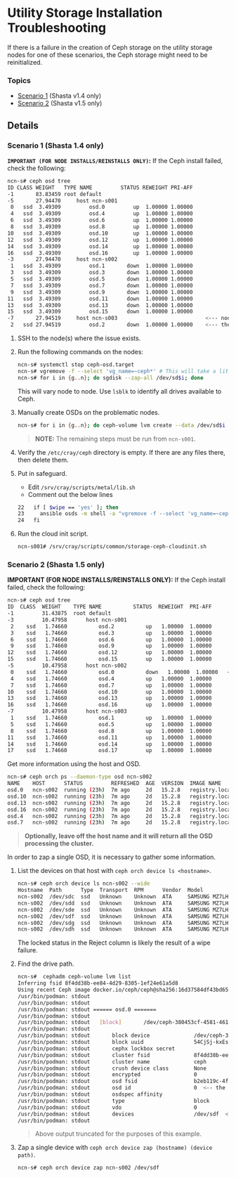 # Utility Storage Installation Troubleshooting

If there is a failure in the creation of Ceph storage on the utility storage nodes for one of these scenarios,
the Ceph storage might need to be reinitialized.

### Topics

* [Scenario 1](#scenario-1) (Shasta v1.4 only)
* [Scenario 2](#scenario-2) (Shasta v1.5 only)

## Details

<a name="scenario-1"></a>
### Scenario 1  (Shasta 1.4 only)

**`IMPORTANT (FOR NODE INSTALLS/REINSTALLS ONLY)`:** If the Ceph install failed, check the following:

```bash
ncn-s# ceph osd tree
ID CLASS WEIGHT   TYPE NAME         STATUS REWEIGHT PRI-AFF
-1       83.83459 root default
-5       27.94470     host ncn-s001
 0   ssd  3.49309         osd.0         up  1.00000 1.00000
 4   ssd  3.49309         osd.4         up  1.00000 1.00000
 6   ssd  3.49309         osd.6         up  1.00000 1.00000
 8   ssd  3.49309         osd.8         up  1.00000 1.00000
10   ssd  3.49309         osd.10        up  1.00000 1.00000
12   ssd  3.49309         osd.12        up  1.00000 1.00000
14   ssd  3.49309         osd.14        up  1.00000 1.00000
16   ssd  3.49309         osd.16        up  1.00000 1.00000
-3       27.94470     host ncn-s002
 1   ssd  3.49309         osd.1       down  1.00000 1.00000
 3   ssd  3.49309         osd.3       down  1.00000 1.00000
 5   ssd  3.49309         osd.5       down  1.00000 1.00000
 7   ssd  3.49309         osd.7       down  1.00000 1.00000
 9   ssd  3.49309         osd.9       down  1.00000 1.00000
11   ssd  3.49309         osd.11      down  1.00000 1.00000
13   ssd  3.49309         osd.13      down  1.00000 1.00000
15   ssd  3.49309         osd.15      down  1.00000 1.00000
-7       27.94519     host ncn-s003                            <--- node where the issue exists
 2   ssd 27.94519         osd.2       down  1.00000 1.00000    <--- the problematic VG
```

1. SSH to the node(s) where the issue exists.

1. Run the following commands on the nodes:

   ```bash
   ncn-s# systemctl stop ceph-osd.target
   ncn-s# vgremove -f --select 'vg_name=~ceph*' # This will take a little bit of time, so do not panic
   ncn-s# for i in {g..n}; do sgdisk --zap-all /dev/sd$i; done
   ```

   This will vary node to node. Use `lsblk` to identify all drives available to Ceph.

1. Manually create OSDs on the problematic nodes.

   ```bash
   ncn-s# for i in {g..n}; do ceph-volume lvm create --data /dev/sd$i  --bluestore; done
   ```

   > **NOTE:** The remaining steps must be run from `ncn-s001`.

1. Verify the `/etc/cray/ceph` directory is empty. If there are any files there, then delete them.

1. Put in safeguard.

   * Edit `/srv/cray/scripts/metal/lib.sh`
   * Comment out the below lines

   ```bash
   22   if [ $wipe == 'yes' ]; then
   23     ansible osds -m shell -a "vgremove -f --select 'vg_name=~ceph*'"
   24   fi
   ```

1. Run the cloud init script.

   ```bash
   ncn-s001# /srv/cray/scripts/common/storage-ceph-cloudinit.sh
   ```

<a name="scenario-2"></a>
### Scenario 2  (Shasta 1.5 only)

**IMPORTANT (FOR NODE INSTALLS/REINSTALLS ONLY):** If the Ceph install failed, check the following:

```bash
ncn-s# ceph osd tree
ID  CLASS  WEIGHT    TYPE NAME          STATUS  REWEIGHT  PRI-AFF
-1         31.43875  root default
-3         10.47958      host ncn-s001
 2    ssd   1.74660          osd.2          up   1.00000  1.00000
 3    ssd   1.74660          osd.3          up   1.00000  1.00000
 6    ssd   1.74660          osd.6          up   1.00000  1.00000
 9    ssd   1.74660          osd.9          up   1.00000  1.00000
12    ssd   1.74660          osd.12         up   1.00000  1.00000
15    ssd   1.74660          osd.15         up   1.00000  1.00000
-5         10.47958      host ncn-s002
 0    ssd   1.74660          osd.0          down   1.00000  1.00000   <-- the bad OSD
 4    ssd   1.74660          osd.4          up   1.00000  1.00000
 7    ssd   1.74660          osd.7          up   1.00000  1.00000
10    ssd   1.74660          osd.10         up   1.00000  1.00000
13    ssd   1.74660          osd.13         up   1.00000  1.00000
16    ssd   1.74660          osd.16         up   1.00000  1.00000
-7         10.47958      host ncn-s003
 1    ssd   1.74660          osd.1          up   1.00000  1.00000
 5    ssd   1.74660          osd.5          up   1.00000  1.00000
 8    ssd   1.74660          osd.8          up   1.00000  1.00000
11    ssd   1.74660          osd.11         up   1.00000  1.00000
14    ssd   1.74660          osd.14         up   1.00000  1.00000
17    ssd   1.74660          osd.17         up   1.00000  1.00000
```

Get more information using the host and OSD.

```bash
ncn-s# ceph orch ps --daemon-type osd ncn-s002
NAME    HOST      STATUS         REFRESHED  AGE  VERSION  IMAGE NAME                        IMAGE ID      CONTAINER ID
osd.0   ncn-s002  running (23h)  7m ago     2d   15.2.8   registry.local/ceph/ceph:v15.2.8  5553b0cb212c  98859a09a946
osd.10  ncn-s002  running (23h)  7m ago     2d   15.2.8   registry.local/ceph/ceph:v15.2.8  5553b0cb212c  808162b421b8
osd.13  ncn-s002  running (23h)  7m ago     2d   15.2.8   registry.local/ceph/ceph:v15.2.8  5553b0cb212c  594d6fd03361
osd.16  ncn-s002  running (23h)  7m ago     2d   15.2.8   registry.local/ceph/ceph:v15.2.8  5553b0cb212c  726295e3625f
osd.4   ncn-s002  running (23h)  7m ago     2d   15.2.8   registry.local/ceph/ceph:v15.2.8  5553b0cb212c  ee1987d99e5a
osd.7   ncn-s002  running (23h)  7m ago     2d   15.2.8   registry.local/ceph/ceph:v15.2.8  5553b0cb212c  78a89eaef92a
```

> **Optionally, leave off the host name and it will return all the OSD processing the cluster.**

In order to zap a single OSD, it is necessary to gather some information.

1. List the devices on that host with `ceph orch device ls <hostname>`.

   ```bash
   ncn-s# ceph orch device ls ncn-s002 --wide
   Hostname  Path      Type  Transport  RPM      Vendor  Model             Serial          Size   Health   Ident  Fault  Available  Reject Reasons
   ncn-s002  /dev/sdc  ssd   Unknown    Unknown  ATA     SAMSUNG MZ7LH1T9  S455NY0M811867  1920G  Unknown  N/A    N/A    No         locked, LVM detected, Insufficient space (<10 extents) on vgs
   ncn-s002  /dev/sdd  ssd   Unknown    Unknown  ATA     SAMSUNG MZ7LH1T9  S455NY0M812407  1920G  Unknown  N/A    N/A    No         locked, LVM detected, Insufficient space (<10 extents) on vgs
   ncn-s002  /dev/sde  ssd   Unknown    Unknown  ATA     SAMSUNG MZ7LH1T9  S455NY0M812406  1920G  Unknown  N/A    N/A    No         locked, LVM detected, Insufficient space (<10 extents) on vgs
   ncn-s002  /dev/sdf  ssd   Unknown    Unknown  ATA     SAMSUNG MZ7LH1T9  S455NY0M812405  1920G  Unknown  N/A    N/A    No         locked, LVM detected, Insufficient space (<10 extents) on vgs
   ncn-s002  /dev/sdg  ssd   Unknown    Unknown  ATA     SAMSUNG MZ7LH1T9  S455NY0M811921  1920G  Unknown  N/A    N/A    No         locked, LVM detected, Insufficient space (<10 extents) on vgs
   ncn-s002  /dev/sdh  ssd   Unknown    Unknown  ATA     SAMSUNG MZ7LH1T9  S455NY0M811873  1920G  Unknown  N/A    N/A    No         locked, LVM detected, Insufficient space (<10 extents) on vgs
   ```

   The locked status in the Reject column is likely the result of a wipe failure.

1. Find the drive path.

   ```bash
   ncn-s#  cephadm ceph-volume lvm list
   Inferring fsid 8f4dd38b-ee84-4d29-8305-1ef24e61a5d8
   Using recent Ceph image docker.io/ceph/ceph@sha256:16d37584df43bd6545d16e5aeba527de7d6ac3da3ca7b882384839d2d86acc7d
   /usr/bin/podman: stdout
   /usr/bin/podman: stdout
   /usr/bin/podman: stdout ====== osd.0 =======
   /usr/bin/podman: stdout
   /usr/bin/podman: stdout   [block]       /dev/ceph-380453cf-4581-4616-b95e-30a8743bece0/osd-data-59bcf0c9-5867-41c3-8e40-2e99232cf8e9
   /usr/bin/podman: stdout
   /usr/bin/podman: stdout       block device              /dev/ceph-380453cf-4581-4616-b95e-30a8743bece0/osd-data-59bcf0c9-5867-41c3-8e40-2e99232cf8e9
   /usr/bin/podman: stdout       block uuid                54CjSj-kxEs-df0N-13Vs-miIF-g2KH-sX2UMQ
   /usr/bin/podman: stdout       cephx lockbox secret
   /usr/bin/podman: stdout       cluster fsid              8f4dd38b-ee84-4d29-8305-1ef24e61a5d8
   /usr/bin/podman: stdout       cluster name              ceph
   /usr/bin/podman: stdout       crush device class        None
   /usr/bin/podman: stdout       encrypted                 0
   /usr/bin/podman: stdout       osd fsid                  b2eb119c-4f45-430b-96b0-bad9e8b9aca6
   /usr/bin/podman: stdout       osd id                    0  <-- the OSD number
   /usr/bin/podman: stdout       osdspec affinity
   /usr/bin/podman: stdout       type                      block
   /usr/bin/podman: stdout       vdo                       0
   /usr/bin/podman: stdout       devices                   /dev/sdf  <--the path
   /usr/bin/podman: stdout
   ```

   > Above output truncated for the purposes of this example.

1. Zap a single device with `ceph orch device zap (hostname) (device path)`.

   ```bash
   ncn-s# ceph orch device zap ncn-s002 /dev/sdf
   ```

